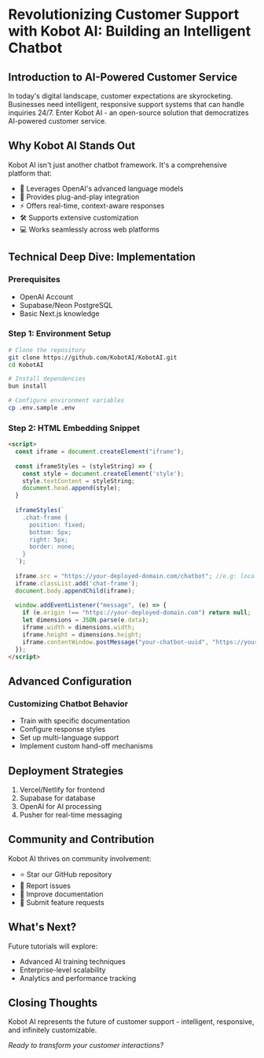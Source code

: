 # Revolutionizing Customer Support with Kobot AI: Building an Intelligent Chatbot

## Introduction to AI-Powered Customer Service

In today's digital landscape, customer expectations are skyrocketing. Businesses need intelligent, responsive support systems that can handle inquiries 24/7. Enter Kobot AI - an open-source solution that democratizes AI-powered customer service.

## Why Kobot AI Stands Out

Kobot AI isn't just another chatbot framework. It's a comprehensive platform that:
- 🧠 Leverages OpenAI's advanced language models
- 🚀 Provides plug-and-play integration
- ⚡ Offers real-time, context-aware responses
- 🛠️ Supports extensive customization
- 💻 Works seamlessly across web platforms

## Technical Deep Dive: Implementation

### Prerequisites
- OpenAI Account
- Supabase/Neon PostgreSQL
- Basic Next.js knowledge

### Step 1: Environment Setup

```bash
# Clone the repository
git clone https://github.com/KobotAI/KobotAI.git
cd KobotAI

# Install dependencies
bun install

# Configure environment variables
cp .env.sample .env
```

### Step 2: HTML Embedding Snippet

```html
<script>
  const iframe = document.createElement("iframe");
  
  const iframeStyles = (styleString) => {
    const style = document.createElement('style');
    style.textContent = styleString;
    document.head.append(style);
  }
  
  iframeStyles(`
    .chat-frame {
      position: fixed;
      bottom: 5px;
      right: 5px;
      border: none;
    }
  `);
  
  iframe.src = "https://your-deployed-domain.com/chatbot"; //e.g: localhost:3000/chatbot
  iframe.classList.add('chat-frame');
  document.body.appendChild(iframe);
  
  window.addEventListener("message", (e) => {
    if (e.origin !== "https://your-deployed-domain.com") return null;
    let dimensions = JSON.parse(e.data);
    iframe.width = dimensions.width;
    iframe.height = dimensions.height;
    iframe.contentWindow.postMessage("your-chatbot-uuid", "https://your-deployed-domain.com/");
  });
</script>
```

## Advanced Configuration

### Customizing Chatbot Behavior
- Train with specific documentation
- Configure response styles
- Set up multi-language support
- Implement custom hand-off mechanisms

## Deployment Strategies

1. Vercel/Netlify for frontend
2. Supabase for database
3. OpenAI for AI processing
4. Pusher for real-time messaging

## Community and Contribution

Kobot AI thrives on community involvement:
- ⭐ Star our GitHub repository
- 🐛 Report issues
- 📝 Improve documentation
- 🚀 Submit feature requests

## What's Next?

Future tutorials will explore:
- Advanced AI training techniques
- Enterprise-level scalability
- Analytics and performance tracking

## Closing Thoughts

Kobot AI represents the future of customer support - intelligent, responsive, and infinitely customizable.

*Ready to transform your customer interactions?*

